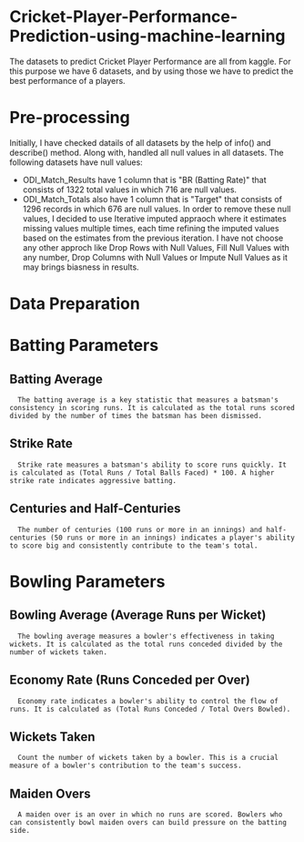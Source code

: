 # Cricket-Player-Performance-Prediction-using-machine-learning
The datasets to predict Cricket Player Performance are all from kaggle. For this purpose we have 6 datasets, and by using those we have to predict the best performance of a players. 

# Pre-processing
Initially, I have checked datails of all datasets by the help of info() and describe() method. Along with, handled all null values in all datasets. The following datasets have null values:
   * ODI_Match_Results have 1 column that is "BR (Batting Rate)" that consists of 1322 total values in which 716 are null values.
   * ODI_Match_Totals also have 1 column that is "Target" that consists of 1296 records in which 676 are null values.
In order to remove these null values, I decided to use Iterative imputed appraoch where it estimates missing values multiple times, each time refining the imputed values based on the estimates from the previous iteration. I have not choose any other approch like Drop Rows with Null Values, Fill Null Values with any number, Drop Columns with Null Values or Impute Null Values as it may brings biasness in results.

# Data Preparation
  # Batting Parameters
   ## Batting Average
      The batting average is a key statistic that measures a batsman's consistency in scoring runs. It is calculated as the total runs scored divided by the number of times the batsman has been dismissed.
   ## Strike Rate
      Strike rate measures a batsman's ability to score runs quickly. It is calculated as (Total Runs / Total Balls Faced) * 100. A higher strike rate indicates aggressive batting.
   ## Centuries and Half-Centuries
      The number of centuries (100 runs or more in an innings) and half-centuries (50 runs or more in an innings) indicates a player's ability to score big and consistently contribute to the team's total.   
  # Bowling Parameters
   ## Bowling Average (Average Runs per Wicket)
      The bowling average measures a bowler's effectiveness in taking wickets. It is calculated as the total runs conceded divided by the number of wickets taken.
   ## Economy Rate (Runs Conceded per Over)
      Economy rate indicates a bowler's ability to control the flow of runs. It is calculated as (Total Runs Conceded / Total Overs Bowled).
   ## Wickets Taken
      Count the number of wickets taken by a bowler. This is a crucial measure of a bowler's contribution to the team's success.
   ## Maiden Overs
      A maiden over is an over in which no runs are scored. Bowlers who can consistently bowl maiden overs can build pressure on the batting side.
         
      
